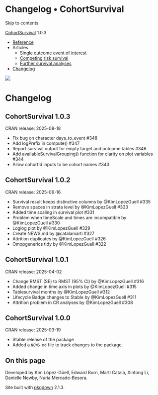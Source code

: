 # Changelog • CohortSurvival

Skip to contents

[CohortSurvival](../index.html) 1.0.3

  * [Reference](../reference/index.html)
  * Articles
    * [Single outcome event of interest](../articles/a01_Single_event_of_interest.html)
    * [Competing risk survival](../articles/a02_Competing_risk_survival.html)
    * [Further survival analyses](../articles/a03_Further_survival_analyses.html)
  * [Changelog](../news/index.html)




![](../logo.png)

# Changelog

## CohortSurvival 1.0.3

CRAN release: 2025-08-18

  * Fix bug on character days_to_event #348
  * Add logPrefix in compute() #347
  * Report survival output for empty target and outcome tables #346
  * Add availableSurvivalGrouping() function for clarity on plot variables #344
  * Allow cohortId inputs to be cohort names #343



## CohortSurvival 1.0.2

CRAN release: 2025-06-16

  * Survival result keeps distinctive columns by @KimLopezGuell #335
  * Remove spaces in strata level by @KimLopezGuell #333
  * Added time scaling in survival plot #331
  * Problem when timeScale and times are incompatible by @KimLopezGuell #330
  * Loglog plot by @KimLopezGuell #329
  * Create NEWS.md by @catalamarti #327
  * Attrition duplicates by @KimLopezGuell #326
  * Omopgenerics tidy by @KimLopezGuell #322



## CohortSurvival 1.0.1

CRAN release: 2025-04-02

  * Change RMST (SE) to RMST (95% CI) by @KimLopezGuell #316
  * Added change in time axis in plots by @KimLopezGuell #315
  * Tablesurvival months by @KimLopezGuell #312
  * Lifecycle Badge changes to Stable by @KimLopezGuell #311
  * Attrition problem in CR analyses by @KimLopezGuell #308



## CohortSurvival 1.0.0

CRAN release: 2025-03-19

  * Stable release of the package
  * Added a `NEWS.md` file to track changes to the package.



## On this page

Developed by Kim López-Güell, Edward Burn, Marti Catala, Xintong Li, Danielle Newby, Nuria Mercade-Besora.

Site built with [pkgdown](https://pkgdown.r-lib.org/) 2.1.3.
